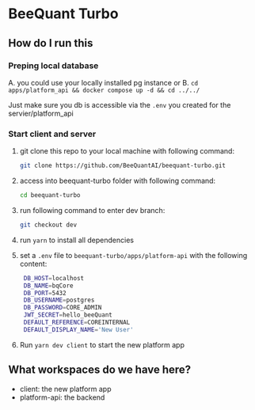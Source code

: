 # BeeQuant Turbo

## How do I run this

### Preping local database

A. you could use your locally installed pg instance
or
B. `cd apps/platform_api && docker compose up -d && cd ../../`

Just make sure you db is accessible via the `.env` you created for the servier/platform_api

### Start client and server

1. git clone this repo to your local machine with following command:
   
   ```bash
   git clone https://github.com/BeeQuantAI/beequant-turbo.git
   ```
2. access into beequant-turbo folder with following command:
   
   ```bash
   cd beequant-turbo
   ```
3. run following command to enter dev branch:
   
   ```bash
   git checkout dev
   ```
4. run `yarn` to install all dependencies
5. set a `.env` file to `beequant-turbo/apps/platform-api` with the following content:
   
   ```bash
    DB_HOST=localhost
    DB_NAME=bqCore
    DB_PORT=5432
    DB_USERNAME=postgres
    DB_PASSWORD=CORE_ADMIN
    JWT_SECRET=hello_beeQuant
    DEFAULT_REFERENCE=COREINTERNAL
    DEFAULT_DISPLAY_NAME='New User'
   ```
6. Run `yarn dev client` to start the new platform app

## What workspaces do we have here?

- client: the new platform app
- platform-api: the backend
